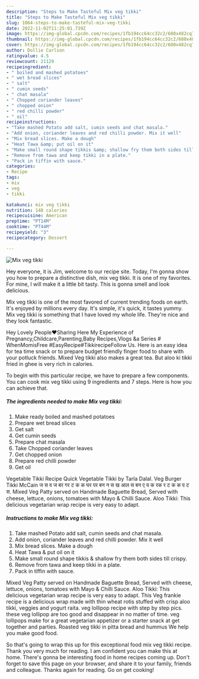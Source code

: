 ```yaml
---
description: "Steps to Make Tasteful Mix veg tikki"
title: "Steps to Make Tasteful Mix veg tikki"
slug: 1064-steps-to-make-tasteful-mix-veg-tikki
date: 2022-11-02T11:25:01.739Z
image: https://img-global.cpcdn.com/recipes/1fb194cc64cc32c2/680x482cq70/mix-veg-tikki-recipe-main-photo.jpg
thumbnail: https://img-global.cpcdn.com/recipes/1fb194cc64cc32c2/680x482cq70/mix-veg-tikki-recipe-main-photo.jpg
cover: https://img-global.cpcdn.com/recipes/1fb194cc64cc32c2/680x482cq70/mix-veg-tikki-recipe-main-photo.jpg
author: Dollie Carlson
ratingvalue: 4.5
reviewcount: 21129
recipeingredient:
- " boiled and mashed potatoes"
- " wet bread slices"
- " salt"
- " cumin seeds"
- " chat masala"
- " Chopped coriander leaves"
- " chopped onion"
- " red chilli powder"
- " oil"
recipeinstructions:
- "Take mashed Potato add salt, cumin seeds and chat masala."
- "Add onion, coriander leaves and red chilli powder. Mix it well"
- "Mix bread slices. Make a dough"
- "Heat Tawa &amp; put oil on it"
- "Make small round shape tikkis &amp; shallow fry them both sides till crispy."
- "Remove from tawa and keep tikki in a plate."
- "Pack in tiffin with sauce."
categories:
- Recipe
tags:
- mix
- veg
- tikki

katakunci: mix veg tikki 
nutrition: 148 calories
recipecuisine: American
preptime: "PT14M"
cooktime: "PT44M"
recipeyield: "3"
recipecategory: Dessert

---
```



![Mix veg tikki](https://img-global.cpcdn.com/recipes/1fb194cc64cc32c2/680x482cq70/mix-veg-tikki-recipe-main-photo.jpg)

Hey everyone, it is Jim, welcome to our recipe site. Today, I'm gonna show you how to prepare a distinctive dish, mix veg tikki. It is one of my favorites. For mine, I will make it a little bit tasty. This is gonna smell and look delicious.

Mix veg tikki is one of the most favored of current trending foods on earth. It's enjoyed by millions every day. It's simple, it's quick, it tastes yummy. Mix veg tikki is something that I have loved my whole life. They're nice and they look fantastic.

Hey Lovely People❤️Sharing Here My Experience of Pregnancy,Childcare,Parenting,Baby Recipes,Vlogs &amp;a Series # WhenMomisFree #EasyRecipe#TikkirecipeFollow Us. Here is an easy idea for tea time snack or to prepare budget friendly finger food to share with your potluck friends. Mixed Veg tikki also makes a great tea. But aloo ki tikki fried in ghee is very rich in calories.


To begin with this particular recipe, we have to prepare a few components. You can cook mix veg tikki using 9 ingredients and 7 steps. Here is how you can achieve that.

<!--inarticleads1-->

##### The ingredients needed to make Mix veg tikki:

1. Make ready  boiled and mashed potatoes
1. Prepare  wet bread slices
1. Get  salt
1. Get  cumin seeds
1. Prepare  chat masala
1. Take  Chopped coriander leaves
1. Get  chopped onion
1. Prepare  red chilli powder
1. Get  oil


Vegetable Tikki Recipe Quick Vegetable Tikki by Tarla Dalal. Veg Burger Tikki McCain ज स व ज बर गर ट क क घर पर बन न स ख आल स बन ए य क रक र ट क क प ट स. Mixed Veg Patty served on Handmade Baguette Bread, Served with cheese, lettuce, onions, tomatoes with Mayo &amp; Chilli Sauce. Aloo Tikki: This delicious vegetarian wrap recipe is very easy to adapt. 

<!--inarticleads2-->

##### Instructions to make Mix veg tikki:

1. Take mashed Potato add salt, cumin seeds and chat masala.
1. Add onion, coriander leaves and red chilli powder. Mix it well
1. Mix bread slices. Make a dough
1. Heat Tawa &amp; put oil on it
1. Make small round shape tikkis &amp; shallow fry them both sides till crispy.
1. Remove from tawa and keep tikki in a plate.
1. Pack in tiffin with sauce.


Mixed Veg Patty served on Handmade Baguette Bread, Served with cheese, lettuce, onions, tomatoes with Mayo &amp; Chilli Sauce. Aloo Tikki: This delicious vegetarian wrap recipe is very easy to adapt. This Veg frankie recipe is a delicious wrap made with thin wheat rotis stuffed with crisp aloo tikki, veggies and yogurt raita. veg lollipop recipe with step by step pics. these veg lollipop are too good and disappear in no matter of time. veg lollipops make for a great vegetarian appetizer or a starter snack at get together and parties. Roasted veg tikki in pitta bread and hummus We help you make good food. 

So that's going to wrap this up for this exceptional food mix veg tikki recipe. Thank you very much for reading. I am confident you can make this at home. There's gonna be interesting food in home recipes coming up. Don't forget to save this page on your browser, and share it to your family, friends and colleague. Thanks again for reading. Go on get cooking!
